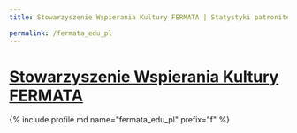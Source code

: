 ```yaml
---
title: Stowarzyszenie Wspierania Kultury FERMATA | Statystyki patronite.pl | Patromierz

permalink: /fermata_edu_pl
---
```


# [Stowarzyszenie Wspierania Kultury FERMATA](https://patronite.pl/fermata_edu_pl)

{% include profile.md name="fermata_edu_pl" prefix="f" %}
